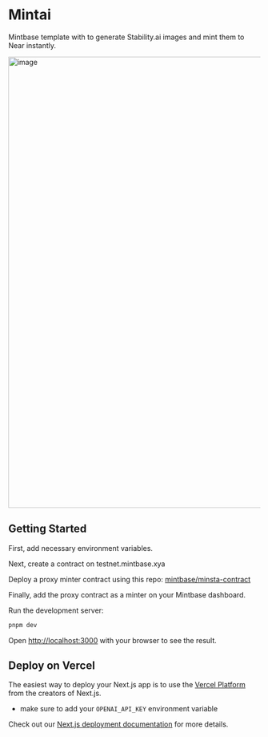 # Mintai

Mintbase template with to generate Stability.ai images and mint them to Near instantly.

<img width="900" alt="image" src="https://github.com/Markeljan/mintai/assets/12901349/eb061e45-04b6-4cd6-bb1e-7f5c1f7f39ac">


## Getting Started

First, add necessary environment variables.

Next, create a contract on testnet.mintbase.xya

Deploy a proxy minter contract using this repo:
[mintbase/minsta-contract](https://github.com/Mintbase/minsta-contract)

Finally, add the proxy contract as a minter on your Mintbase dashboard.

Run the development server:

```bash
pnpm dev
```

Open [http://localhost:3000](http://localhost:3000) with your browser to see the result.

## Deploy on Vercel

The easiest way to deploy your Next.js app is to use the [Vercel Platform](https://vercel.com/new?utm_medium=default-template&filter=next.js&utm_source=create-next-app&utm_campaign=create-next-app-readme) from the creators of Next.js.

- make sure to add your ```OPENAI_API_KEY``` environment variable

Check out our [Next.js deployment documentation](https://nextjs.org/docs/deployment) for more details.
